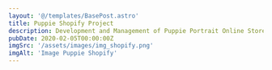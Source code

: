```yaml
---
layout: '@/templates/BasePost.astro'
title: Puppie Shopify Project
description: Development and Management of Puppie Portrait Online Store
pubDate: 2020-02-05T00:00:00Z
imgSrc: '/assets/images/img_shopify.png'
imgAlt: 'Image Puppie Shopify'
---
```


